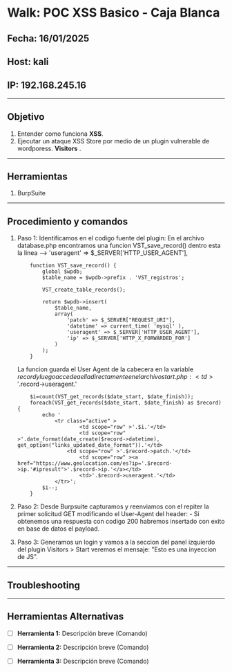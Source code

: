 # Walk: POC XSS Basico - Caja Blanca

## Fecha: 16/01/2025
## Host: kali
## IP: 192.168.245.16

---

## Objetivo
1. Entender como funciona **XSS**.
2. Ejecutar un ataque XSS Store por medio de un plugin vulnerable de wordporess. **Visitors** .

---
## Herramientas
1. BurpSuite

---
## Procedimiento y comandos
1. Paso 1: Identificamos en el codigo fuente del plugin:
	En el archivo database.php encontramos una funcion VST_save_record() dentro esta la linea --> 'useragent' => $_SERVER['HTTP_USER_AGENT'],
	```
		function VST_save_record() {
			global $wpdb;
			$table_name = $wpdb->prefix . 'VST_registros';

			VST_create_table_records();

			return $wpdb->insert(
				$table_name,
				array(
					'patch' => $_SERVER["REQUEST_URI"],
					'datetime' => current_time( 'mysql' ),
					'useragent' => $_SERVER['HTTP_USER_AGENT'],
					'ip' => $_SERVER['HTTP_X_FORWARDED_FOR']
				)
			);
		}
	```
	La funcion guarda el User Agent de la cabecera en la variable $record y luego accede a ella directamente en el archivo start.php: <td>'.$record->useragent.'</td>
	``` 
		$i=count(VST_get_records($date_start, $date_finish));
		foreach(VST_get_records($date_start, $date_finish) as $record) {
    		echo '
        		<tr class="active" >
        	    		<td scope="row" >'.$i.'</td>
        	    		<td scope="row" >'.date_format(date_create($record->datetime), get_option("links_updated_date_format")).'</td>
		    		<td scope="row" >'.$record->patch.'</td>
        	    		<td scope="row" ><a href="https://www.geolocation.com/es?ip='.$record->ip.'#ipresult">'.$record->ip.'</a></td>
        	    		<td>'.$record->useragent.'</td>
        		</tr>';
   	 		$i--;
		}
	
	```
		
2. Paso 2: Desde Burpsuite capturamos y reenviamos con el repiter la primer solicitud GET modificando el User-Agent del header:
		<script>alert("Esto es una inyeccion de JS")</script>
	   - Si obtenemos una respuesta con codigo 200 habremos insertado con exito en base de datos el payload.
3. Paso 3: Generamos un login y vamos a la seccion del panel izquierdo del plugin Visitors > Start veremos el mensaje: "Esto es una inyeccion de JS".

---
## Troubleshooting

---

## Herramientas Alternativas
- [ ] **Herramienta 1:** Descripción breve (Comando)
- [ ] **Herramienta 2:** Descripción breve (Comando)
- [ ] **Herramienta 3:** Descripción breve (Comando)

